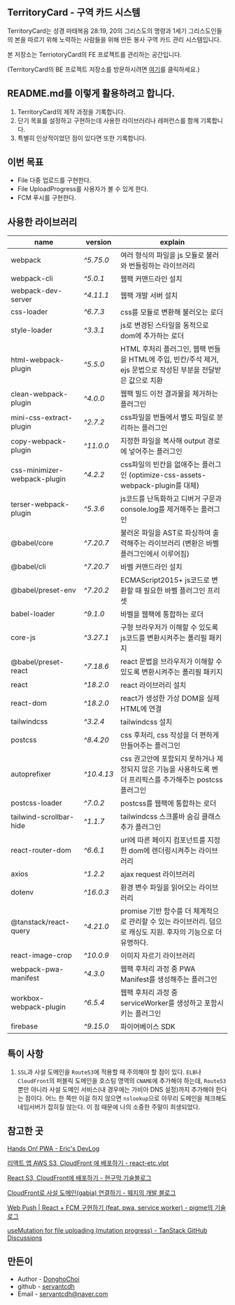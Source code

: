 ## TerritoryCard - 구역 카드 시스템

TerritoryCard는 성경 마태복음 28:19, 20의 그리스도의 명령과 1세기 그리스도인들의 본을 따르기 위해 노력하는 사람들을 위해 만든 봉사 구역 카드 관리 시스템입니다.

본 저장소는 TerriotoryCard의 FE 프로젝트를 관리하는 공간입니다.

(TerritoryCard의 BE 프로젝트 저장소를 방문하시려면 [여기](https://github.com/servantcdh/territory-card-api)를 클릭하세요.)

## README.md를 이렇게 활용하려고 합니다.

1. TerritoryCard의 제작 과정을 기록합니다.
2. 단기 목표를 설정하고 구현하는데 사용한 라이브러리나 레퍼런스를 함께 기록합니다.
3. 특별히 인상적이었던 점이 있다면 또한 기록합니다.

## 이번 목표

- File 다중 업로드를 구현한다.
- File UploadProgress를 사용자가 볼 수 있게 한다.
- FCM 푸시를 구현한다.

## 사용한 라이브러리

| name                         | version    | explain                                                                                                        |
| ---------------------------- | ---------- | -------------------------------------------------------------------------------------------------------------- |
| webpack                      | _^5.75.0_  | 여러 형식의 파일을 js 모듈로 불러와 번들링하는 라이브러리                                                      |
| webpack-cli                  | _^5.0.1_   | 웹팩 커맨드라인 설치                                                                                           |
| webpack-dev-server           | _^4.11.1_  | 웹팩 개발 서버 설치                                                                                            |
| css-loader                   | _^6.7.3_   | css를 모듈로 변환해 불러오는 로더                                                                              |
| style-loader                 | _^3.3.1_   | js로 변경된 스타일을 동적으로 dom에 추가하는 로더                                                              |
| html-webpack-plugin          | _^5.5.0_   | HTML 후처리 플러그인, 웹팩 번들을 HTML에 주입, 빈칸/주석 제거, ejs 문법으로 작성된 부분을 전달받은 값으로 치환 |
| clean-webpack-plugin         | _^4.0.0_   | 웹팩 빌드 이전 결과물을 제거하는 플러그인                                                                      |
| mini-css-extract-plugin      | _^2.7.2_   | css파일을 번들에서 별도 파일로 분리하는 플러그인                                                               |
| copy-webpack-plugin          | _^11.0.0_  | 지정한 파일을 복사해 output 경로에 넣어주는 플러그인                                                           |
| css-minimizer-webpack-plugin | _^4.2.2_   | css파일의 빈칸을 없애주는 플러그인 (optimize-css-assets-webpack-plugin를 대체)                                 |
| terser-webpack-plugin        | _^5.3.6_   | js코드를 난독화하고 디버거 구문과 console.log를 제거해주는 플러그인                                            |
| @babel/core                  | _^7.20.7_  | 불러온 파일을 AST로 파싱하여 출력해주는 라이브러리 (변환은 바벨 플러그인에서 이루어짐)                         |
| @babel/cli                   | _^7.20.7_  | 바벨 커맨드라인 설치                                                                                           |
| @babel/preset-env            | _^7.20.2_  | ECMAScript2015+ js코드로 변환할 때 필요한 바벨 플러그인 프리셋                                                 |
| babel-loader                 | _^9.1.0_   | 바벨을 웹팩에 통합하는 로더                                                                                    |
| core-js                      | _^3.27.1_  | 구형 브라우저가 이해할 수 있도록 js코드를 변환시켜주는 폴리필 패키지                                           |
| @babel/preset-react          | _^7.18.6_  | react 문법을 브라우저가 이해할 수 있도록 변환시켜주는 폴리필 패키지                                            |
| react                        | _^18.2.0_  | react 라이브러리 설치                                                                                          |
| react-dom                    | _^18.2.0_  | react가 생성한 가상 DOM을 실제 HTML에 연결                                                                     |
| tailwindcss                  | _^3.2.4_   | tailwindcss 설치                                                                                               |
| postcss                      | _^8.4.20_  | css 후처리, css 작성을 더 편하게 만들어주는 플러그인                                                           |
| autoprefixer                 | _^10.4.13_ | css 권고안에 포함되지 못하거나 제정되지 않은 기능을 사용하도록 벤더 프리픽스를 추가해주는 postcss 플러그인     |
| postcss-loader               | _^7.0.2_   | postcss를 웹팩에 통합하는 로더                                                                                 |
| tailwind-scrollbar-hide      | _^1.1.7_   | tailwindcss 스크롤바 숨김 클래스 추가 플러그인                                                                 |
| react-router-dom             | _^6.6.1_   | url에 따른 페이지 컴포넌트를 지정한 dom에 렌더링시켜주는 라이브러리                                            |
| axios                        | _^1.2.2_   | ajax request 라이브러리                                                                                        |
| dotenv                       | _^16.0.3_  | 환경 변수 파일을 읽어오는 라이브러리                                                                           |
| @tanstack/react-query        | _^4.21.0_  | promise 기반 함수를 더 체계적으로 관리할 수 있는 라이브러리. 덤으로 캐싱도 지원. 후자의 기능으로 더 유명하다.  |
| react-image-crop             | _^10.0.9_  | 이미지 자르기 라이브러리                                                                                       |
| webpack-pwa-manifest         | _^4.3.0_   | 웹팩 후처리 과정 중 PWA Manifest를 생성해주는 플러그인                                                         |
| workbox-webpack-plugin       | _^6.5.4_   | 웹팩 후처리 과정 중 serviceWorker를 생성하고 포함시키는 플러그인                                               |
| firebase                     | _^9.15.0_  | 파이어베이스 SDK                                                                                               |

## 특이 사항

1. `SSL`과 사설 도메인을 `Route53`에 적용할 때 주의해야 할 점이 있다. `ELB`나 `CloudFront`의 퍼블릭 도메인을 호스팅 영역의 `CNAME`에 추가해야 하는데, `Route53` 뿐만 아니라 사설 도메인 서비스(내 경우에는 가비아 DNS 설정)까지 추가해야 한다는 점이다. 어느 한 쪽만 이걸 하지 않으면 `nslookup`으로 아무리 도메인을 체크해도 네임서버가 잡히질 않는다. 이 점 때문에 나의 소중한 주말이 희생되었다.

## 참고한 곳

[Hands On! PWA - Eric's DevLog](https://kyungyeon.dev/posts/36)

[리액트 앱 AWS S3, CloudFront 에 배포하기 - react-etc.vlpt](https://react-etc.vlpt.us/08.deploy-s3.html)

[React S3, CloudFront에 배포하기 - 현구막 기술블로그](https://hyeon9mak.github.io/react-spa-s3-cloudfront/)

[CloudFront로 사설 도메인(gabia) 연결하기 - 웨지의 개발 블로그](https://sihyung92.oopy.io/devops/gabia/1)

[Web Push | React + FCM 구현하기 (feat. pwa, service worker) - pigme의 기술 로그](https://velog.io/@heelieben/FCM-React-Web-Push-%EA%B5%AC%ED%98%84%ED%95%98%EA%B8%B0-feat.-pwa-service-worker)

[useMutation for file uploading (mutation progress) - TanStack GitHub Discussions](https://github.com/TanStack/query/discussions/1098)

## 만든이

- Author - [DonghoChoi](https://github.com/servantcdh)
- github - [servantcdh](https://github.com/servantcdh)
- Email - [servantcdh@naver.com](servantcdh@naver.com)
